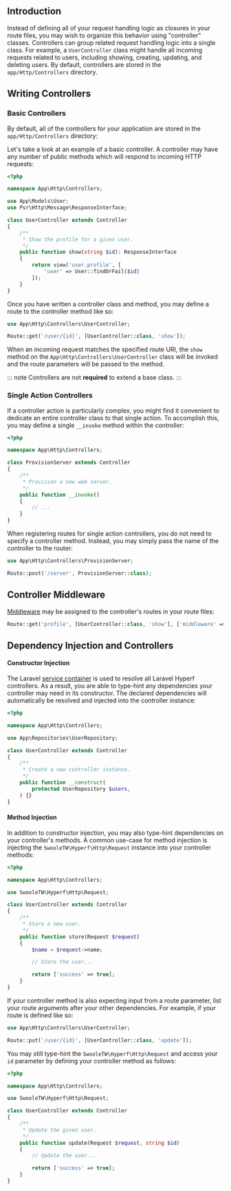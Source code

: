 ## Introduction

Instead of defining all of your request handling logic as closures in your route files, you may wish to organize this behavior using "controller" classes. Controllers can group related request handling logic into a single class. For example, a `UserController` class might handle all incoming requests related to users, including showing, creating, updating, and deleting users. By default, controllers are stored in the `app/Http/Controllers` directory.

## Writing Controllers

### Basic Controllers

By default, all of the controllers for your application are stored in the `app/Http/Controllers` directory:

Let's take a look at an example of a basic controller. A controller may have any number of public methods which will respond to incoming HTTP requests:

```php
<?php

namespace App\Http\Controllers;

use App\Models\User;
use Psr\Http\Message\ResponseInterface;

class UserController extends Controller
{
    /**
     * Show the profile for a given user.
     */
    public function show(string $id): ResponseInterface
    {
        return view('user.profile', [
            'user' => User::findOrFail($id)
        ]);
    }
}
```

Once you have written a controller class and method, you may define a route to the controller method like so:

```php
use App\Http\Controllers\UserController;

Route::get('/user/{id}', [UserController::class, 'show']);
```

When an incoming request matches the specified route URI, the `show` method on the `App\Http\Controllers\UserController` class will be invoked and the route parameters will be passed to the method.

::: note
Controllers are not **required** to extend a base class.
:::

### Single Action Controllers

If a controller action is particularly complex, you might find it convenient to dedicate an entire controller class to that single action. To accomplish this, you may define a single `__invoke` method within the controller:

```php
<?php

namespace App\Http\Controllers;

class ProvisionServer extends Controller
{
    /**
     * Provision a new web server.
     */
    public function __invoke()
    {
        // ...
    }
}
```

When registering routes for single action controllers, you do not need to specify a controller method. Instead, you may simply pass the name of the controller to the router:

```php
use App\Http\Controllers\ProvisionServer;

Route::post('/server', ProvisionServer::class);
```

## Controller Middleware

[Middleware](/docs/middleware.html) may be assigned to the controller's routes in your route files:

```php
Route::get('profile', [UserController::class, 'show'], ['middleware' => 'auth']);
```

## Dependency Injection and Controllers

#### Constructor Injection

The Laravel [service container](/docs/container.html) is used to resolve all Laravel Hyperf controllers. As a result, you are able to type-hint any dependencies your controller may need in its constructor. The declared dependencies will automatically be resolved and injected into the controller instance:

```php
<?php

namespace App\Http\Controllers;

use App\Repositories\UserRepository;

class UserController extends Controller
{
    /**
     * Create a new controller instance.
     */
    public function __construct(
        protected UserRepository $users,
    ) {}
}
```

#### Method Injection

In addition to constructor injection, you may also type-hint dependencies on your controller's methods. A common use-case for method injection is injecting the `SwooleTW\Hyperf\Http\Request` instance into your controller methods:

```php
<?php

namespace App\Http\Controllers;

use SwooleTW\Hyperf\Http\Request;

class UserController extends Controller
{
    /**
     * Store a new user.
     */
    public function store(Request $request)
    {
        $name = $request->name;

        // Store the user...

        return ['success' => true];
    }
}
```

If your controller method is also expecting input from a route parameter, list your route arguments after your other dependencies. For example, if your route is defined like so:

```php
use App\Http\Controllers\UserController;

Route::put('/user/{id}', [UserController::class, 'update']);
```

You may still type-hint the `SwooleTW\Hyperf\Http\Request` and access your `id` parameter by defining your controller method as follows:

```php
<?php

namespace App\Http\Controllers;

use SwooleTW\Hyperf\Http\Request;

class UserController extends Controller
{
    /**
     * Update the given user.
     */
    public function update(Request $request, string $id)
    {
        // Update the user...

        return ['success' => true];
    }
}
```